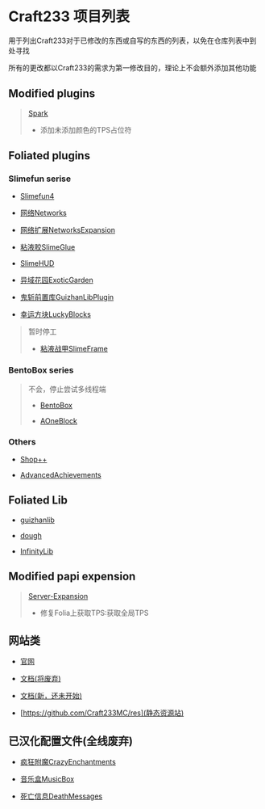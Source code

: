 # Craft233 项目列表

用于列出Craft233对于已修改的东西或自写的东西的列表，以免在仓库列表中到处寻找

所有的更改都以Craft233的需求为第一修改目的，理论上不会额外添加其他功能

## Modified plugins

> [Spark](https://github.com/Craft233MC/spark)  
> - 添加未添加颜色的TPS占位符

## Foliated plugins 
### Slimefun serise
- [Slimefun4](https://github.com/Craft233MC/Slimefun4)

- [网络Networks](https://github.com/Craft233MC/Networks)

- [网络扩展NetworksExpansion](https://github.com/Craft233MC/NetworksExpansion)

- [粘液胶SlimeGlue](https://github.com/Craft233MC/SlimeGlue)

- [SlimeHUD](https://github.com/Craft233MC/SlimeHUD)

- [异域花园ExoticGarden](https://github.com/Craft233MC/ExoticGarden)

- [鬼斩前置库GuizhanLibPlugin](https://github.com/Craft233MC/GuizhanLibPlugin)

- [幸运方块LuckyBlocks](https://github.com/Craft233MC/luckyblocks-sf)

> 暂时停工
> 
> - [粘液战甲SlimeFrame](https://github.com/Craft233MC/SlimeFrame)

### BentoBox series 

> 不会，停止尝试多线程端
> - [BentoBox](https://github.com/Craft233MC/BentoBox)
>
> - [AOneBlock](https://github.com/Craft233MC/AOneBlock)

### Others
- [Shop++](https://github.com/Craft233MC/ShopPlusPlus)

- [AdvancedAchievements](https://github.com/Craft233MC/AdvancedAchievements)

## Foliated Lib
- [guizhanlib](https://github.com/Craft233MC/guizhanlib)

- [dough](https://github.com/Craft233MC/dough)

- [InfinityLib](https://github.com/Craft233MC/InfinityLib)

## Modified papi expension
> [Server-Expansion](https://github.com/Craft233MC/papi-Srver-Expansion)
> - 修复Folia上获取TPS:获取全局TPS

## 网站类
- [官网](https://github.com/Craft233MC/website)

- [文档(将废弃)](https://github.com/Craft233MC/docs)

- [文档(新，还未开始)](https://github.com/Craft233MC/documentation)

- [https://github.com/Craft233MC/res](静态资源站)

## 已汉化配置文件(全线废弃)
- [疯狂附魔CrazyEnchantments](https://github.com/Craft233MC/CrazyEnchantments_config)

- [音乐盒MusicBox](https://github.com/Craft233MC/MusicBox_cn_lang)

- [死亡信息DeathMessages](https://github.com/Craft233MC/DeathMessages_messages)
